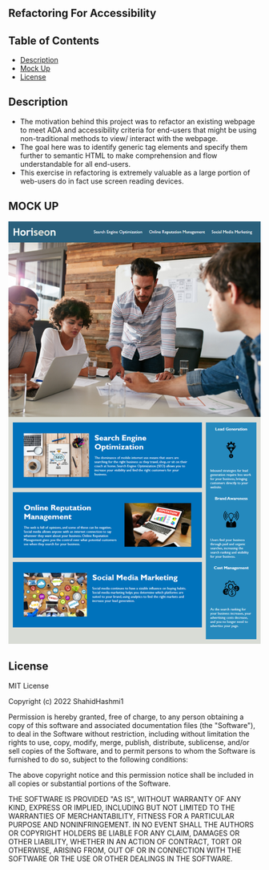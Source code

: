 # <Refactoring-For-Accessibility>

## Refactoring For Accessibility

## Table of Contents
- [Description](#description)
- [Mock Up](#mock-up)
- [License](#license)

## Description

<ul>
<li>
The motivation behind this project was to refactor an existing webpage to meet ADA and accessibility criteria for end-users that might be using non-traditional methods to view/ interact with the webpage. 
</li>
<li>
The goal here was to identify generic tag elements and specify them further to semantic HTML to make comprehension and flow understandable for all end-users.
</li>
<li>
This exercise in refactoring is extremely valuable as a large portion of web-users do in fact use screen reading devices.
</li>
</ul>

## MOCK UP

![Mock Up](./assets/images/mockup-img.png)

## License

MIT License

Copyright (c) 2022 ShahidHashmi1

Permission is hereby granted, free of charge, to any person obtaining a copy
of this software and associated documentation files (the "Software"), to deal
in the Software without restriction, including without limitation the rights
to use, copy, modify, merge, publish, distribute, sublicense, and/or sell
copies of the Software, and to permit persons to whom the Software is
furnished to do so, subject to the following conditions:

The above copyright notice and this permission notice shall be included in all
copies or substantial portions of the Software.

THE SOFTWARE IS PROVIDED "AS IS", WITHOUT WARRANTY OF ANY KIND, EXPRESS OR
IMPLIED, INCLUDING BUT NOT LIMITED TO THE WARRANTIES OF MERCHANTABILITY,
FITNESS FOR A PARTICULAR PURPOSE AND NONINFRINGEMENT. IN NO EVENT SHALL THE
AUTHORS OR COPYRIGHT HOLDERS BE LIABLE FOR ANY CLAIM, DAMAGES OR OTHER
LIABILITY, WHETHER IN AN ACTION OF CONTRACT, TORT OR OTHERWISE, ARISING FROM,
OUT OF OR IN CONNECTION WITH THE SOFTWARE OR THE USE OR OTHER DEALINGS IN THE
SOFTWARE. 
